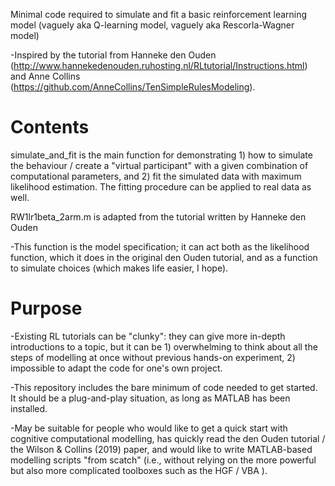 Minimal code required to simulate and fit a basic reinforcement learning model (vaguely aka Q-learning model, vaguely aka Rescorla-Wagner model)

-Inspired by the tutorial from Hanneke den Ouden (http://www.hannekedenouden.ruhosting.nl/RLtutorial/Instructions.html) and Anne Collins (https://github.com/AnneCollins/TenSimpleRulesModeling).

# Contents
simulate_and_fit is the main function for demonstrating 1) how to simulate the behaviour / create a "virtual participant" with a given combination of computational parameters, and 2) fit the simulated data with maximum likelihood estimation. The fitting procedure can be applied to real data as well.

RW1lr1beta_2arm.m is adapted from the tutorial written by Hanneke den Ouden

-This function is the model specification; it can act both as the likelihood function, which it does in the original den Ouden tutorial, and as a function to simulate choices (which makes life easier, I hope).



# Purpose

-Existing RL tutorials can be "clunky": they can give more in-depth introductions to a topic, but it can be 1) overwhelming to think about all the steps of modelling at once without previous hands-on experiment, 2) impossible to adapt the code for one's own project.

-This repository includes the bare minimum of code needed to get started. It should be a plug-and-play situation, as long as MATLAB has been installed.

-May be suitable for people who would like to get a quick start with cognitive computational modelling, has quickly read the den Ouden tutorial / the Wilson & Collins (2019) paper, and would like to write MATLAB-based modelling scripts "from scatch" (i.e., without relying on the more powerful but also more complicated toolboxes such as the HGF / VBA ).
